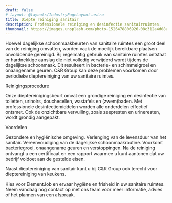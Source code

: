 ```yaml
---
draft: false
# layout: @layouts/IndustryPageLayout.astro
title: Diepte reiniging sanitair
description: Professionele reiniging en desinfectie sanitairruimtes. 
thumbnail: https://images.unsplash.com/photo-1526478806926-08c312a4d08a?ixlib=rb-4.0.3&ixid=MnwxMjA3fDB8MHxwaG90by1wYWdlfHx8fGVufDB8fHx8&auto=format&fit=crop&w=800&q=80
---
```


Hoewel dagelijkse schoonmaakbeurten van sanitaire ruimtes een groot deel van de reiniging omvatten, worden vaak de moeilijk bereikbare plaatsen onvoldoende gereinigd. Bij regelmatig gebruik van sanitaire ruimtes ontstaat er hardnekkige aanslag die niet volledig verwijderd wordt tijdens de dagelijkse schoonmaak. Dit resulteert in bacterie- en schimmelgroei en onaangename geuren. C&R Group kan deze problemen voorkomen door periodieke dieptereiniging van uw sanitaire ruimtes.

Reinigingsprocedure

Onze dieptereinigingsbeurt omvat een grondige reiniging en desinfectie van toiletten, urinoirs, douchecellen, wastafels en (zwem)baden. Met professionele desinfectiemiddelen worden alle onderdelen effectief ontsmet. Ook de onzichtbare vervuiling, zoals zeepresten en urineresten, wordt grondig aangepakt.

Voordelen

Gezondere en hygiënische omgeving.
Verlenging van de levensduur van het sanitair.
Vereenvoudiging van de dagelijkse schoonmaakroutine.
Voorkomt bacteriegroei, onaangename geuren en verstoppingen.
Na de reiniging ontvangt u een certificaat en een rapport waarmee u kunt aantonen dat uw bedrijf voldoet aan de gestelde eisen.

Naast dieptereiniging van sanitair kunt u bij C&R Group ook terecht voor dieptereiniging van keukens.

Kies voor ElementJob en ervaar hygiëne en frisheid in uw sanitaire ruimtes. Neem vandaag nog contact op met ons team voor meer informatie, advies of het plannen van een afspraak.